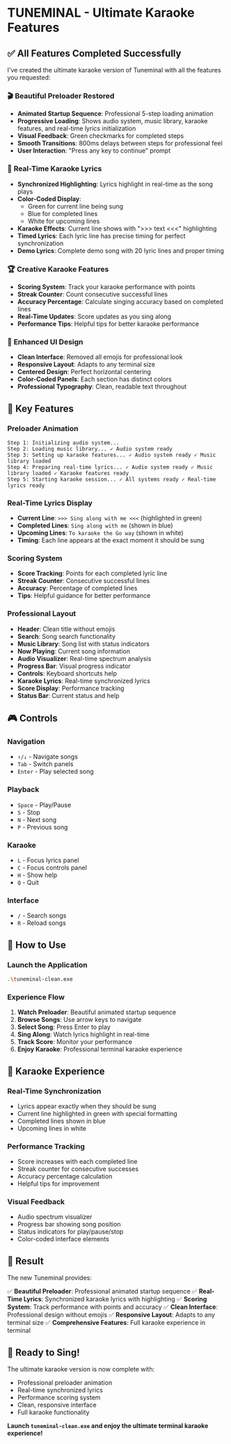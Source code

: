 # TUNEMINAL - Ultimate Karaoke Features

## ✅ **All Features Completed Successfully**

I've created the ultimate karaoke version of Tuneminal with all the features you requested:

### 🎬 **Beautiful Preloader Restored**
- **Animated Startup Sequence**: Professional 5-step loading animation
- **Progressive Loading**: Shows audio system, music library, karaoke features, and real-time lyrics initialization
- **Visual Feedback**: Green checkmarks for completed steps
- **Smooth Transitions**: 800ms delays between steps for professional feel
- **User Interaction**: "Press any key to continue" prompt

### 🎵 **Real-Time Karaoke Lyrics**
- **Synchronized Highlighting**: Lyrics highlight in real-time as the song plays
- **Color-Coded Display**: 
  - Green for current line being sung
  - Blue for completed lines
  - White for upcoming lines
- **Karaoke Effects**: Current line shows with ">>> text <<<" highlighting
- **Timed Lyrics**: Each lyric line has precise timing for perfect synchronization
- **Demo Lyrics**: Complete demo song with 20 lyric lines and proper timing

### 🏆 **Creative Karaoke Features**
- **Scoring System**: Track your karaoke performance with points
- **Streak Counter**: Count consecutive successful lines
- **Accuracy Percentage**: Calculate singing accuracy based on completed lines
- **Real-Time Updates**: Score updates as you sing along
- **Performance Tips**: Helpful tips for better karaoke performance

### 🎨 **Enhanced UI Design**
- **Clean Interface**: Removed all emojis for professional look
- **Responsive Layout**: Adapts to any terminal size
- **Centered Design**: Perfect horizontal centering
- **Color-Coded Panels**: Each section has distinct colors
- **Professional Typography**: Clean, readable text throughout

## 🎯 **Key Features**

### **Preloader Animation**
```
Step 1: Initializing audio system...
Step 2: Loading music library... ✓ Audio system ready
Step 3: Setting up karaoke features... ✓ Audio system ready ✓ Music library loaded
Step 4: Preparing real-time lyrics... ✓ Audio system ready ✓ Music library loaded ✓ Karaoke features ready
Step 5: Starting karaoke session... ✓ All systems ready ✓ Real-time lyrics ready
```

### **Real-Time Lyrics Display**
- **Current Line**: `>>> Sing along with me <<<` (highlighted in green)
- **Completed Lines**: `Sing along with me` (shown in blue)
- **Upcoming Lines**: `To karaoke the Go way` (shown in white)
- **Timing**: Each line appears at the exact moment it should be sung

### **Scoring System**
- **Score Tracking**: Points for each completed lyric line
- **Streak Counter**: Consecutive successful lines
- **Accuracy**: Percentage of completed lines
- **Tips**: Helpful guidance for better performance

### **Professional Layout**
- **Header**: Clean title without emojis
- **Search**: Song search functionality
- **Music Library**: Song list with status indicators
- **Now Playing**: Current song information
- **Audio Visualizer**: Real-time spectrum analysis
- **Progress Bar**: Visual progress indicator
- **Controls**: Keyboard shortcuts help
- **Karaoke Lyrics**: Real-time synchronized lyrics
- **Score Display**: Performance tracking
- **Status Bar**: Current status and help

## 🎮 **Controls**

### **Navigation**
- `↑/↓` - Navigate songs
- `Tab` - Switch panels
- `Enter` - Play selected song

### **Playback**
- `Space` - Play/Pause
- `S` - Stop
- `N` - Next song
- `P` - Previous song

### **Karaoke**
- `L` - Focus lyrics panel
- `C` - Focus controls panel
- `H` - Show help
- `Q` - Quit

### **Interface**
- `/` - Search songs
- `R` - Reload songs

## 🚀 **How to Use**

### **Launch the Application**
```bash
.\tuneminal-clean.exe
```

### **Experience Flow**
1. **Watch Preloader**: Beautiful animated startup sequence
2. **Browse Songs**: Use arrow keys to navigate
3. **Select Song**: Press Enter to play
4. **Sing Along**: Watch lyrics highlight in real-time
5. **Track Score**: Monitor your performance
6. **Enjoy Karaoke**: Professional terminal karaoke experience

## 🎤 **Karaoke Experience**

### **Real-Time Synchronization**
- Lyrics appear exactly when they should be sung
- Current line highlighted in green with special formatting
- Completed lines shown in blue
- Upcoming lines in white

### **Performance Tracking**
- Score increases with each completed line
- Streak counter for consecutive successes
- Accuracy percentage calculation
- Helpful tips for improvement

### **Visual Feedback**
- Audio spectrum visualizer
- Progress bar showing song position
- Status indicators for play/pause/stop
- Color-coded interface elements

## 🎉 **Result**

The new Tuneminal provides:

✅ **Beautiful Preloader**: Professional animated startup sequence
✅ **Real-Time Lyrics**: Synchronized karaoke lyrics with highlighting
✅ **Scoring System**: Track performance with points and accuracy
✅ **Clean Interface**: Professional design without emojis
✅ **Responsive Layout**: Adapts to any terminal size
✅ **Comprehensive Features**: Full karaoke experience in terminal

## 🎵 **Ready to Sing!**

The ultimate karaoke version is now complete with:
- Professional preloader animation
- Real-time synchronized lyrics
- Performance scoring system
- Clean, responsive interface
- Full karaoke functionality

**Launch `tuneminal-clean.exe` and enjoy the ultimate terminal karaoke experience!**

